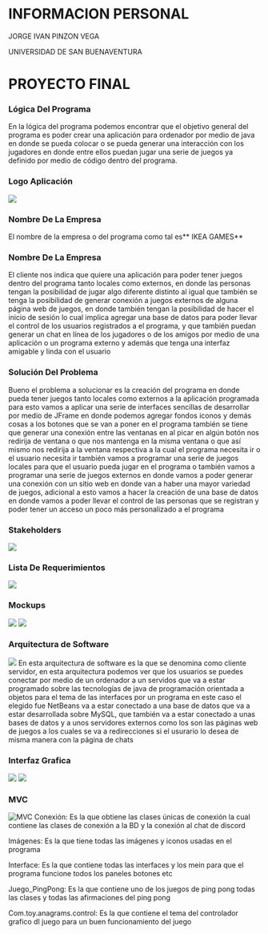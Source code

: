 # INFORMACION PERSONAL
JORGE IVAN PINZON VEGA

UNIVERSIDAD DE SAN BUENAVENTURA

# PROYECTO FINAL

### Lógica Del Programa

En la lógica del programa podemos encontrar que el objetivo general del programa es poder crear una aplicación para ordenador por medio de java en donde se pueda colocar o se pueda generar una interacción con los jugadores en donde entre ellos puedan jugar una serie de juegos ya definido por medio de código dentro del programa.

### Logo Aplicación

![](https://user-images.githubusercontent.com/64091521/81079392-1faede00-8eb5-11ea-866e-abbf080298d8.PNG)

### Nombre De La Empresa
El nombre de la empresa o del programa como tal es** IKEA GAMES**

### Nombre De La Empresa
El cliente nos indica que quiere una aplicación para poder tener juegos dentro del programa tanto locales como externos, en donde las personas tengan la posibilidad de jugar algo diferente distinto al igual que también se tenga la posibilidad de generar conexión a juegos externos de alguna página web de juegos, en donde también tengan la posibilidad de hacer el inicio de sesión lo cual implica agregar una base de datos para poder llevar el control de los usuarios registrados a el programa, y que también puedan generar un chat en línea de los jugadores o de los amigos por medio de una aplicación o un programa externo y además que tenga una interfaz amigable y linda con el usuario 

### Solución Del Problema
Bueno el problema a solucionar es la creación del programa en donde pueda tener juegos tanto locales como externos a la aplicación programada para esto vamos a aplicar una serie de interfaces sencillas de desarrollar por medio de JFrame en donde podemos agregar fondos iconos y demás cosas a los botones que se van a poner en el  programa también se tiene que generar una conexión entre las ventanas en al picar en algún botón nos redirija de ventana o que nos mantenga en la misma ventana o que así mismo nos redirija a la ventana respectiva a la cual el programa necesita ir o el usuario necesita ir también vamos a programar una serie de juegos locales para que el usuario pueda jugar en el programa o también vamos a programar una serie de juegos externos en donde vamos a poder generar una conexión con un sitio web en donde van a haber una mayor variedad de juegos, adicional a esto vamos a hacer la creación de una base de datos en donde vamos a poder llevar el control de las personas que se registran y poder tener un acceso un poco más personalizado a el programa

### Stakeholders
![](https://user-images.githubusercontent.com/64091521/81080185-14a87d80-8eb6-11ea-9efe-d337ecb4769d.PNG)

### Lista De Requerimientos
![](https://user-images.githubusercontent.com/64091521/81080755-b8922900-8eb6-11ea-8d64-80d014022fc5.PNG)

### Mockups
![](https://user-images.githubusercontent.com/64091521/81081271-5259d600-8eb7-11ea-974a-3b1225ce5f44.PNG)
![](https://user-images.githubusercontent.com/64091521/81081275-52f26c80-8eb7-11ea-8e91-16a9e3edaa74.PNG)

### Arquitectura de Software
![](https://user-images.githubusercontent.com/64091521/81081615-be3c3e80-8eb7-11ea-8c04-5c1e133b9df5.PNG)
En esta arquitectura de software es la que se denomina como cliente servidor, en esta arquitectura podemos ver que los usuarios se puedes conectar por medio de un ordenador a un servidos que va a estar programado sobre las tecnologías de java de programación orientada a objetos para el tema de las interfaces por un programa en este caso el elegido fue NetBeans va a estar conectado a una base de datos que va  a estar desarrollada sobre MySQL, que también va a estar conectado a unas bases de datos y a unos servidores externos como los son las páginas web de juegos a los cuales se va a redirecciones si el usurario lo desea de misma manera con la página de chats

### Interfaz Grafica
![](https://user-images.githubusercontent.com/64091521/81081271-5259d600-8eb7-11ea-974a-3b1225ce5f44.PNG)
![](https://user-images.githubusercontent.com/64091521/81081275-52f26c80-8eb7-11ea-8e91-16a9e3edaa74.PNG)

### MVC
![MVC](https://user-images.githubusercontent.com/64091521/81704225-2bf5e680-9433-11ea-9b3e-f18854115b81.PNG)
Conexión: Es la que obtiene las clases únicas de conexión la cual contiene las clases de conexión a la BD y la conexión al chat de discord

Imágenes: Es la que tiene todas las imágenes y iconos usadas en el programa

Interface: Es la que contiene todas las interfaces y los mein para que el programa funcione todos los paneles botones etc

Juego_PingPong: Es la que contiene uno de los juegos de ping pong todas las clases y todas las afirmaciones del ping pong 

Com.toy.anagrams.control: Es la que contiene el tema del controlador grafico dl juego para un buen funcionamiento del juego
